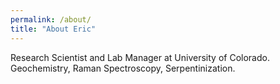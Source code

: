 ```yaml
---
permalink: /about/
title: "About Eric"
---
```


Research Scientist and Lab Manager at University of Colorado. Geochemistry, Raman Spectroscopy, Serpentinization.

